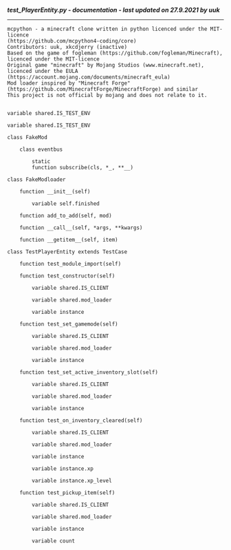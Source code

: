 ***test_PlayerEntity.py - documentation - last updated on 27.9.2021 by uuk***
___

    mcpython - a minecraft clone written in python licenced under the MIT-licence 
    (https://github.com/mcpython4-coding/core)
    Contributors: uuk, xkcdjerry (inactive)
    Based on the game of fogleman (https://github.com/fogleman/Minecraft), licenced under the MIT-licence
    Original game "minecraft" by Mojang Studios (www.minecraft.net), licenced under the EULA
    (https://account.mojang.com/documents/minecraft_eula)
    Mod loader inspired by "Minecraft Forge" (https://github.com/MinecraftForge/MinecraftForge) and similar
    This project is not official by mojang and does not relate to it.


    variable shared.IS_TEST_ENV

    variable shared.IS_TEST_ENV

    class FakeMod

        class eventbus

            static
            function subscribe(cls, *_, **__)

    class FakeModloader

        function __init__(self)

            variable self.finished

        function add_to_add(self, mod)

        function __call__(self, *args, **kwargs)

        function __getitem__(self, item)

    class TestPlayerEntity extends TestCase

        function test_module_import(self)

        function test_constructor(self)

            variable shared.IS_CLIENT

            variable shared.mod_loader

            variable instance

        function test_set_gamemode(self)

            variable shared.IS_CLIENT

            variable shared.mod_loader

            variable instance

        function test_set_active_inventory_slot(self)

            variable shared.IS_CLIENT

            variable shared.mod_loader

            variable instance

        function test_on_inventory_cleared(self)

            variable shared.IS_CLIENT

            variable shared.mod_loader

            variable instance

            variable instance.xp

            variable instance.xp_level

        function test_pickup_item(self)

            variable shared.IS_CLIENT

            variable shared.mod_loader

            variable instance

            variable count